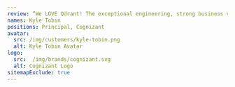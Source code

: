 ```yaml
---
review: “We LOVE Qdrant! The exceptional engineering, strong business value, and outstanding team behind the product drove our choice. Thank you for your great contribution to the technology community!”
names: Kyle Tobin
positions: Principal, Cognizant
avatar:
  src: /img/customers/kyle-tobin.png
  alt: Kyle Tobin Avatar
logo:
  src:  /img/brands/cognizant.svg
  alt: Cognizant Logo
sitemapExclude: true
---
```


